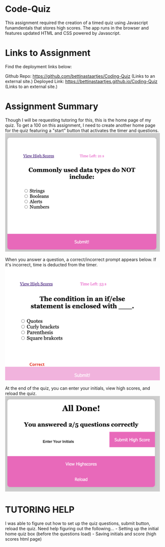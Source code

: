 # Code-Quiz
This assignment required the creation of a timed quiz using Javascript funamdentals that stores high scores. The app runs in the browser and features updated HTML and CSS powered by Javascript. 

# Links to Assignment
Find the deployment links below:

Github Repo: https://github.com/bettinastaartjes/Coding-Quiz (Links to an external site.)
Deployed Link: https://bettinastaartjes.github.io/Coding-Quiz (Links to an external site.)

# Assignment Summary

Though I will be requesting tutoring for this, this is the home page of my quiz. To get a 100 on this assignment, I need to create another home page for the quiz featuring a "start" button that activates the timer and questions.
<img width="887" alt="home" src="https://github.com/bettinastaartjes/Code-Quiz/blob/main/assets/images/quiz-questions.png">

When you answer a question, a correct/incorrect prompt appears below. If it's incorrect, time is deducted from the timer.
<img width="887" alt="home" src="https://github.com/bettinastaartjes/Code-Quiz/blob/main/assets/images/shows-correct.png">

At the end of the quiz, you can enter your initials, view high scores, and reload the quiz.
<img width="887" alt="home" src= "https://github.com/bettinastaartjes/Code-Quiz/blob/main/assets/images/all-done.png">

# TUTORING HELP
I was able to figure out how to set up the quiz questions,  submit button, reload the quiz.
Need help figuring out the following...
    - Setting up the initial home quiz box (before the questions load)
    - Saving initials and score (high scores html page)
